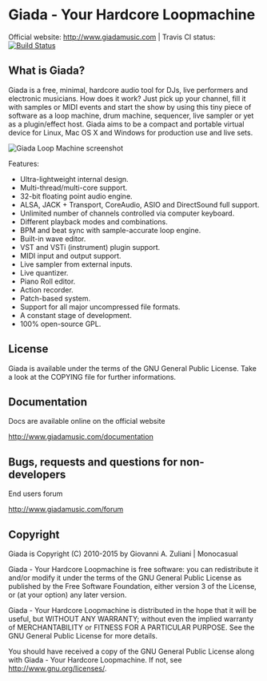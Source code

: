 

Giada - Your Hardcore Loopmachine
=================================

Official website: http://www.giadamusic.com | Travis CI status: [![Build Status](https://travis-ci.org/monocasual/giada.svg?branch=master)](https://travis-ci.org/monocasual/giada)

What is Giada?
--------------
Giada is a free, minimal, hardcore audio tool for DJs, live performers
and electronic musicians. How does it work? Just pick up your channel,
fill it with samples or MIDI events and start the show by using this
tiny piece of software as a loop machine, drum machine, sequencer, live
sampler or yet as a plugin/effect host. Giada aims to be a compact and
portable virtual device for Linux, Mac OS X and Windows for production
use and live sets.

![Giada Loop Machine screenshot](http://giadamusic.com/public/img/screenshots/giada-loop-machine-screenshot-14-carousel.jpg)

Features:

* Ultra-lightweight internal design.
* Multi-thread/multi-core support.
* 32-bit floating point audio engine.
* ALSA, JACK + Transport, CoreAudio, ASIO and DirectSound full support.
* Unlimited number of channels controlled via computer keyboard.
* Different playback modes and combinations.
* BPM and beat sync with sample-accurate loop engine.
* Built-in wave editor.
* VST and VSTi (instrument) plugin support.
* MIDI input and output support.
* Live sampler from external inputs.
* Live quantizer.
* Piano Roll editor.
* Action recorder.
* Patch-based system.
* Support for all major uncompressed file formats.
* A constant stage of development.
* 100% open-source GPL.




License
-------
Giada is available under the terms of the GNU General Public License.
Take a look at the COPYING file for further informations.



Documentation
-------------
Docs are available online on the official website

http://www.giadamusic.com/documentation



Bugs, requests and questions for non-developers
-----------------------------------------------
End users forum

http://www.giadamusic.com/forum



Copyright
---------
Giada is Copyright (C) 2010-2015 by Giovanni A. Zuliani | Monocasual

Giada - Your Hardcore Loopmachine is free software: you can
redistribute it and/or modify it under the terms of the GNU General
Public License as published by the Free Software Foundation, either
version 3 of the License, or (at your option) any later version.

Giada - Your Hardcore Loopmachine is distributed in the hope that it
will be useful, but WITHOUT ANY WARRANTY; without even the implied
warranty of MERCHANTABILITY or FITNESS FOR A PARTICULAR PURPOSE.
See the GNU General Public License for more details.

You should have received a copy of the GNU General Public License
along with Giada - Your Hardcore Loopmachine. If not, see
<http://www.gnu.org/licenses/>.
